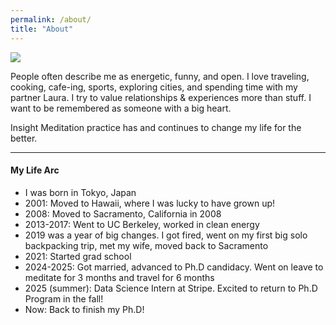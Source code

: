 ```yaml
---
permalink: /about/
title: "About"
---
```


<img src="{{ site.url }}{{ site.baseurl }}/assets/images/laura.jpeg">

People often describe me as energetic, funny, and open. I love traveling, cooking, cafe-ing, sports, exploring cities, and spending time with my partner Laura. I try to value relationships & experiences more than stuff. I want to be remembered as someone with a big heart.

Insight Meditation practice has and continues to change my life for the better.

***

#### My Life Arc

* I was born in Tokyo, Japan
* 2001: Moved to Hawaii, where I was lucky to have grown up! 
* 2008: Moved to Sacramento, California in 2008
* 2013-2017: Went to UC Berkeley, worked in clean energy
* 2019 was a year of big changes. I got fired, went on my first big solo backpacking trip, met my wife, moved back to Sacramento
* 2021: Started grad school
* 2024-2025: Got married, advanced to Ph.D candidacy. Went on leave to meditate for 3 months and travel for 6 months
* 2025 (summer): Data Science Intern at Stripe. Excited to return to Ph.D Program in the fall!
* Now: Back to finish my Ph.D!

